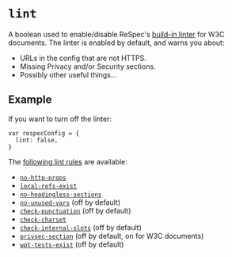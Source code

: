 # `lint`

A boolean used to enable/disable ReSpec's [build-in linter](https://github.com/w3c/respec/blob/develop/src/core/linter.js) for W3C documents. The linter is enabled by default, and warns you about: 

 * URLs in the config that are not HTTPS.
 * Missing Privacy and/or Security sections.
 * Possibly other useful things...

## Example

If you want to turn off the linter: 

```JS
var respecConfig = {
  lint: false,
}
```

The [following lint rules](https://github.com/w3c/respec/tree/develop/src/core/linter-rules) are available:
- [`no-http-props`](no-http-props)
- [`local-refs-exist`](local-refs-exist)
- [`no-headingless-sections`](no-headingless-sections)
- [`no-unused-vars`](no-unused-vars) (off by default)
- [`check-punctuation`](check-punctuation) (off by default)
- [`check-charset`](check-charset)
- [`check-internal-slots`](check-internal-slots) (off by default)
- [`privsec-section`](privsec-section) (off by default, on for W3C documents)
- [`wpt-tests-exist`](wpt-tests-exist) (off by default)

